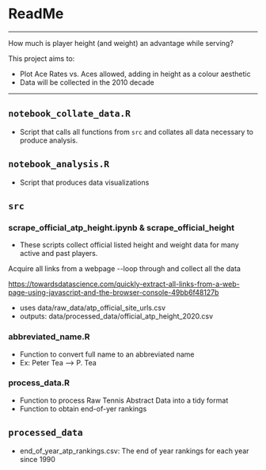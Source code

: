 # ReadMe

---
How much is player height (and weight) an advantage while serving?

This project aims to: 
* Plot Ace Rates vs. Aces allowed, adding in height as a colour aesthetic
* Data will be collected in the 2010 decade
---

## `notebook_collate_data.R`
* Script that calls all functions from `src` and collates all data necessary to produce analysis.

## `notebook_analysis.R`
* Script that produces data visualizations

## `src`

### scrape_official_atp_height.ipynb & scrape_official_height

* These scripts collect official listed height and weight data for many active and past players.

Acquire all links from a webpage --loop through and collect all the data

https://towardsdatascience.com/quickly-extract-all-links-from-a-web-page-using-javascript-and-the-browser-console-49bb6f48127b

* uses data/raw_data/atp_official_site_urls.csv
* outputs: data/processed_data/official_atp_height_2020.csv

### abbreviated_name.R
 * Function to convert full name to an abbreviated name
 * Ex: Peter Tea --> P. Tea

### process_data.R
* Function to process Raw Tennis Abstract Data into a tidy format
* Function to obtain end-of-yer rankings

## `processed_data`
* end_of_year_atp_rankings.csv: The end of year rankings for each year since 1990







